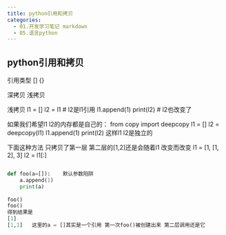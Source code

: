 ```yaml
---
title: python引用和拷贝
categories:
  - 01.开发学习笔记 markdown
  - 05.语言python
---
```


## python引用和拷贝

引用类型
[] {}

深拷贝 浅拷贝

浅拷贝
l1 = []
l2 = l1      # l2是l1引用
l1.append(1)
print(l2)   # l2也改变了

如果我们希望l1 l2的内存都是自己的：
from copy import deepcopy
l1 = []
l2 = deepcopy(l1)
l1.append(1)
print(l2)
这样l1 l2是独立的

下面这种方法 只拷贝了第一层 第二层的[1,2]还是会随着l1 改变而改变
l1 = [1, [1, 2], 3]
l2 = l1[:]


```python

def foo(a=[]):    默认参数陷阱
    a.append(1)
    print(a)
    
foo()
foo()
得到结果是
[1]
[1,1]   这里的a = []其实是一个引用 第一次foo()被创建出来 第二层调用还是它

```

